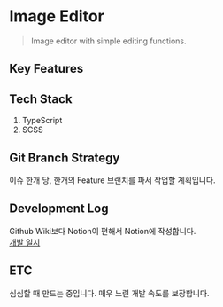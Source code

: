 # Image Editor
> Image editor with simple editing functions.️  

## Key Features

## Tech Stack
1. TypeScript
2. SCSS

## Git Branch Strategy
이슈 한개 당, 한개의 Feature 브랜치를 파서 작업할 계획입니다.

## Development Log
Github Wiki보다 Notion이 편해서 Notion에 작성합니다.  
[개발 일지](https://www.notion.so/Image-Editor-6a4d615760aa42b6a6426ad1c24f2dd9)


## ETC
심심할 때 만드는 중입니다. 매우 느린 개발 속도를 보장합니다.


